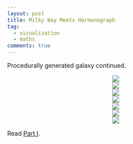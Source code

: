 ```yaml
---
layout: post
title: Milky Way Meets Harmonograph
tag:
  - visualization
  - maths
comments: true
---
```


Procedurally generated galaxy continued.

<div align="center">
  <img src="https://shawenyao.github.io/R/output/milky_way/harmonograph_selection/29.jpg" />
</div>

<div align="center">
  <img src="https://shawenyao.github.io/R/output/milky_way/harmonograph_selection/35.jpg" />
</div>

<div align="center">
  <img src="https://shawenyao.github.io/R/output/milky_way/harmonograph_selection/51.jpg" />
</div>

<div align="center">
  <img src="https://shawenyao.github.io/R/output/milky_way/harmonograph_selection/61.jpg" />
</div>

<div align="center">
  <img src="https://shawenyao.github.io/R/output/milky_way/harmonograph_selection/72.jpg" />
</div>

<div align="center">
  <img src="https://shawenyao.github.io/R/output/milky_way/harmonograph_selection/83.jpg" />
</div>

<div align="center">
  <img src="https://shawenyao.github.io/R/output/milky_way/harmonograph_selection/91.jpg" />
</div>

Read [Part I](/Milky-Way/).

